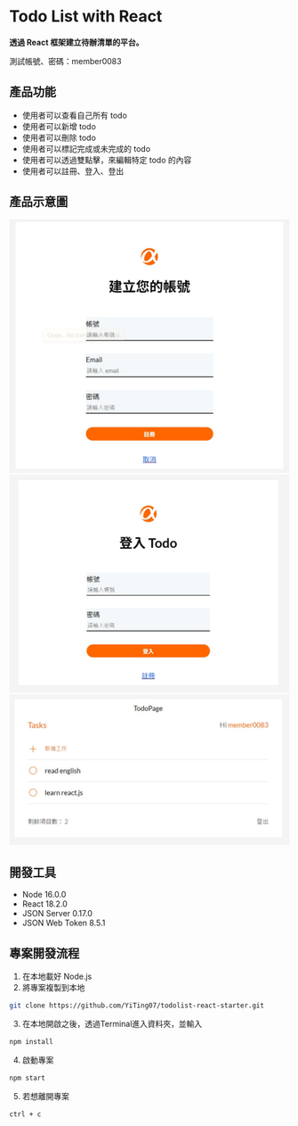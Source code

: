 # Todo List with React

**透過 React 框架建立待辦清單的平台。**  

測試帳號、密碼：member0083

## 產品功能
* 使用者可以查看自己所有 todo
* 使用者可以新增 todo
* 使用者可以刪除 todo
* 使用者可以標記完成或未完成的 todo
* 使用者可以透過雙點擊，來編輯特定 todo 的內容
* 使用者可以註冊、登入、登出

## 產品示意圖
<img alt="todo list register page" src="https://github.com/YiTing07/todolist-react-starter/blob/main/public/todolist_register.jpg" width="600">
<img alt="todo list login page" src="https://github.com/YiTing07/todolist-react-starter/blob/main/public/todolist_login.jpg" width="600">
<img alt="todo list todos page" src="https://github.com/YiTing07/todolist-react-starter/blob/main/public/todolist_todos.jpg" width="600">

## 開發工具
* Node 16.0.0
* React  18.2.0
* JSON Server 0.17.0
* JSON Web Token  8.5.1

## 專案開發流程
1. 在本地載好 Node.js
2. 將專案複製到本地

``` bash
git clone https://github.com/YiTing07/todolist-react-starter.git
```

3. 在本地開啟之後，透過Terminal進入資料夾，並輸入

``` bash
npm install
```

4. 啟動專案

```bash
npm start
```

5. 若想離開專案

``` bash
ctrl + c
```
